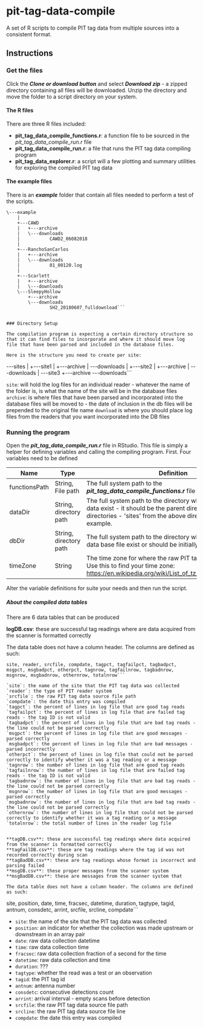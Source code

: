 # pit-tag-data-compile

A set of R scripts to compile PIT tag data from multiple sources into a consistent format.


## Instructions

### Get the files

Click the ***Clone or download button*** and select ***Download zip*** - a zipped directory containing all files will be downloaded.
Unzip the directory and move the folder to a script directory on your system.

#### The R files

There are three R files included:

+ **pit_tag_data_compile_functions.r**: a function file to be sourced in the *pit_tag_data_compile_run.r* file
+ **pit_tag_data_compile_run.r**: a file that runs the PIT tag data compiling program  
+ **pit_tag_data_explorer.r**: a script will a few plotting and summary utilities for exploring the compiled PIT tag data

#### The example files

There is an ***example*** folder that contain all files needed to perform a test of the scripts.

```
\---example
	|
    +---CAWD
    |   +---archive
    |   \---downloads
    |           CAWD2_06082018
    |
    +---RanchoSanCarlos
    |   +---archive
    |   \---downloads
    |           01_00120.log
    |
    +---Scarlett
    |   +---archive
    |   \---downloads
    \---SleepyHollow
        +---archive
        \---downloads
                SH2_20180607_fulldownload```


### Directory Setup

The compilation program is expecting a certain directory structure so that it can find files to incorporate and where it should move log file that have been parsed and included in the database files.

Here is the structure you need to create per site:

```
\---sites
	|
    +---site1
    |   +---archive
    |   \---downloads
    |
    +---site2
    |   +---archive
    |   \---downloads
	|
	\---site3
        +---archive
        \---downloads```

`site`: will hold the log files for an individual reader - whatever the name of the folder is, is what the name of the site will be in the database files
`archive`: is where files that have been parsed and incorporated into the database files will be moved to - the date of inclusion in the db files will be prepended to the original file name
`download` is where you should place log files from the readers that you want incorporated into the DB files


### Running the program

Open the ***pit_tag_data_compile_run.r*** file in RStudio. This file is simply a helper for defining variables and 
calling the compiling program. First. Four variables need to be defined 

| Name | Type | Definition
| - | - | - |
| functionsPath | String, File path | The full system path to the ***pit_tag_data_compile_functions.r*** file
| dataDir | String, directory path | The full system path to the directory where the source log data exist - it should be the parent directory to all the site directories - 'sites' from the above directory structure example.
| dbDir | String, directory path | The full system path to the directory where the compiled log data base file exist or should be initially written to
| timeZone | String | The time zone for where the raw PIT tag data was collected. Use this to find your time zone: https://en.wikipedia.org/wiki/List_of_tz_database_time_zones

Alter the variable definitions for suite your needs and then run the script.




##### About the compiled data tables

There are 6 data tables that can be produced

**logDB.csv**: these are successful tag readings where are data acquired from the scanner is formatted correctly

The data table does not have a column header. The columns are defined as such:

```
site, reader, srcfile, compdate, tagpct, tagfailpct, tagbadpct, msgpct, msgbadpct, otherpct, tagnrow, tagfailnrow, tagbadnrow, msgnrow, msgbadnrow, othernrow, totalnrow```

`site`: the name of the site that the PIT tag data was collected
`reader`: the type of PIT reader system
`srcfile`: the raw PIT tag data source file path
`compdate`: the date this entry was compiled
`tagpct`: the percent of lines in log file that are good tag reads
`tagfailpct`: the percent of lines in log file that are failed tag reads - the tag ID is not valid
`tagbadpct`: the percent of lines in log file that are bad tag reads - the line could not be parsed correctly
`msgpct`: the percent of lines in log file that are good messages - parsed correctly
`msgbadpct`: the percent of lines in log file that are bad messages - parsed incorrectly
`otherpct`: the percent of lines in log file that could not be parsed correctly to identify whether it was a tag reading or a message
`tagnrow`: the number of lines in log file that are good tag reads
`tagfailnrow`: the number of lines in log file that are failed tag reads - the tag ID is not valid
`tagbadnrow`: the number of lines in log file that are bad tag reads - the line could not be parsed correctly
`msgnrow`: the number of lines in log file that are good messages - parsed correctly
`msgbadnrow`: the number of lines in log file that are bad tag reads - the line could not be parsed correctly
`othernrow`: the number of lines in log file that could not be parsed correctly to identify whether it was a tag reading or a message
`totalnrow`: the total number of lines in the reader log file
 
 
**tagDB.csv**: these are successful tag readings where data acquired from the scanner is formatted correctly
**tagFailDB.csv**: these are tag readings where the tag id was not recorded correctly during scan
**tagBadDB.csv**: these are tag readings whose format is incorrect and parsing failed
**msgDB.csv**: these proper messages from the scanner system
**msgBadDB.csv**: these are messages from the scanner system that 

The data table does not have a column header. The columns are defined as such:

```
site, position, date, time, fracsec, datetime, duration, tagtype, tagid, antnum, consdetc, arrint, srcfile, srcline, compdate```

+ `site`: the name of the site that the PIT tag data was collected
+ `position`: an indicator for whether the collection was made upstream or downstream in an array pair
+ `date`: raw data collection datetime
+ `time`: raw data collection time
+ `fracsec`: raw data collection fraction of a second for the time
+ `datetime`: raw data collection and time
+ `duration`: ???
+ `tagtype`: whether the read was a test or an observation
+ `tagid`: the PIT tag id
+ `antnum`: antenna number
+ `consdetc`: consecutive detections count  
+ `arrint`: arrival interval - empty scans before detection
+ `srcfile`: the raw PIT tag data source file path
+ `srcline`: the raw PIT tag data source file line
+ `compdate`: the date this entry was compiled

